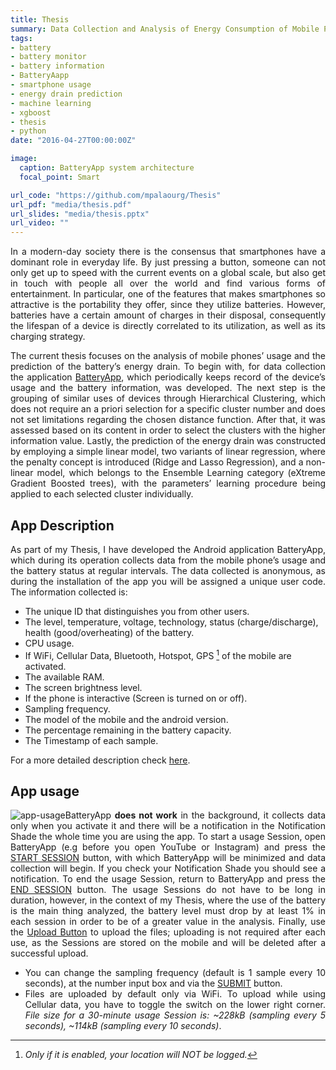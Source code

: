 ```yaml
---
title: Thesis
summary: Data Collection and Analysis of Energy Consumption of Mobile Phones using Machine Learning Techniques
tags:
- battery
- battery monitor
- battery information
- BatteryAapp
- smartphone usage
- energy drain prediction
- machine learning
- xgboost
- thesis
- python
date: "2016-04-27T00:00:00Z"

image:
  caption: BatteryApp system architecture
  focal_point: Smart

url_code: "https://github.com/mpalaourg/Thesis"
url_pdf: "media/thesis.pdf"
url_slides: "media/thesis.pptx"
url_video: ""
---
```


<div style="text-align: justify"> <p>
In a modern-day society there is the consensus that smartphones have a dominant role in everyday life. By just pressing a button, someone can not only get up to speed with the current events on a global scale, but also get in touch with people all over the world and find various forms of entertainment. In particular, one of the features that makes smartphones so attractive is the portability they offer, since they utilize batteries. However, batteries have a certain amount of charges in their disposal, consequently the lifespan of a device is directly correlated to its utilization, as well as its charging strategy.

The current thesis focuses on the analysis of mobile phones’ usage and the prediction of the battery’s energy drain. To begin with, for data collection the application [BatteryApp](https://play.google.com/store/apps/details?id=gr.auth.ee.issel.batteryapp), which periodically keeps record of the device’s usage and the battery information, was developed. The next step is the grouping of similar uses of devices through Hierarchical Clustering, which does not require an a priori selection for a specific cluster number and does not set limitations regarding the chosen distance function. After that, it was assessed based on its content in order to select the clusters with the higher information value. Lastly, the prediction of the energy drain was constructed by employing a simple linear model, two variants of linear regression, where the penalty concept is introduced (Ridge and Lasso Regression), and a non-linear model, which belongs to the Ensemble Learning category (eXtreme Gradient Boosted trees), with the parameters’ learning procedure being applied to each selected cluster individually.
</p> </div>

## **App Description**

<div style="text-align: justify"> <p>
As part of my Thesis, I have developed the Android application BatteryApp, which during its operation collects data from the mobile phone’s usage and the battery status at regular intervals. The data collected is anonymous, as during the installation of the app you will be assigned a unique user code. The information collected is:
</p> </div>

- The unique ID that distinguishes you from other users.
- The level, temperature, voltage, technology, status (charge/discharge), health (good/overheating) of the battery.
- CPU usage.
- If WiFi, Cellular Data, Bluetooth, Hotspot, GPS [^1] of the mobile are activated.
- The available RAM.
- The screen brightness level.
- If the phone is interactive (Screen is turned on or off).
- Sampling frequency.
- The model of the mobile and the android version.
- The percentage remaining in the battery capacity.
- The Timestamp of each sample.

For a more detailed description check [here](https://github.com/mpalaourg/Thesis#raw-data-variables).
[^1]: *Only if it is enabled, your location will NOT be logged.*

## **App usage**

<img src="https://github.com/mpalaourg/Thesis/blob/master/data/images/combined.gif" alt="app-usage" style="float: left">
<div style="text-align: justify">
<p>
BatteryApp <b>does not work</b> in the background, it collects data only when you activate it and there will be a notification in the Notification Shade the whole time you are using the app. To start a usage Session, open BatteryApp (e.g before you open YouTube or Instagram) and press the <u>START SESSION</u> button, with which BatteryApp will be minimized and data collection will begin. If you check your Notification Shade you should see a notification. To end the usage Session, return to BatteryApp and press the <u>END SESSION</u> button. The usage Sessions do not have to be long in duration, however, in the context of my Thesis, where the use of the battery is the main thing analyzed, the battery level must drop by at least 1% in each session in order to be of a greater value in the analysis. Finally, use the <u>Upload Button</u> to upload the files; uploading is not required after each use, as the Sessions are stored on the mobile and will be deleted after a successful upload.
<ul>
<li> You can change the sampling frequency (default is 1 sample every 10 seconds), at the number input box and via the <u>SUBMIT</u> button. </li>
<li> Files are uploaded by default only via WiFi. To upload while using Cellular data, you have to toggle the switch on the lower right corner. <i>File size for a 30-minute usage Session is: ~228kB (sampling every 5 seconds), ~114kB (sampling every 10 seconds)</i>. </li> 
</ul>
</p> </div>
